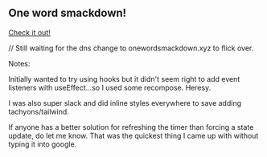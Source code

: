 ## One word smackdown!

[Check it out!](https://onewordsmackdown.xyz/)

// Still waiting for the dns change to onewordsmackdown.xyz to flick over.

Notes:

Initially wanted to try using hooks but it didn't seem right to add event listeners
with useEffect...so I used some recompose. Heresy.

I was also super slack and did inline styles everywhere to save adding tachyons/tailwind.

If anyone has a better solution for refreshing the timer than forcing a state update,
do let me know. That was the quickest thing I came up with without typing it into google.

